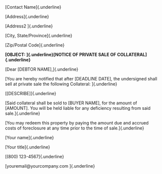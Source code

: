 [Contact Name]{.underline}

[Address]{.underline}

[Address2 ]{.underline}

[City, State/Province]{.underline}

[Zip/Postal Code]{.underline}

**[OBJECT: ]{.underline}[NOTICE OF PRIVATE SALE OF
COLLATERAL]{.underline}**

[Dear \[DEBTOR NAME\],]{.underline}

[You are hereby notified that after \[DEADLINE DATE\], the undersigned
shall sell at private sale the following Collateral: ]{.underline}

[\[DESCRIBE\]]{.underline}

[Said collateral shall be sold to \[BUYER NAME\], for the amount of
\[AMOUNT\]. You will be held liable for any deficiency resulting from
said sale.]{.underline}

[You may redeem this property by paying the amount due and accrued costs
of foreclosure at any time prior to the time of sale.]{.underline}

[Your name]{.underline}

[Your title]{.underline}

[(800) 123-4567]{.underline}

[youremail\@yourcompany.com ]{.underline}
